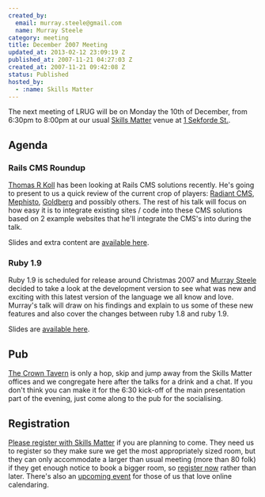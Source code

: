 ```yaml
--- 
created_by: 
  email: murray.steele@gmail.com
  name: Murray Steele
category: meeting
title: December 2007 Meeting
updated_at: 2013-02-12 23:09:19 Z
published_at: 2007-11-21 04:27:03 Z
created_at: 2007-11-21 09:42:08 Z
status: Published
hosted_by:
  - :name: Skills Matter
---
```


The next meeting of LRUG will be on Monday the 10th of December, from 6:30pm to 8:00pm at our usual [Skills Matter](http://www.skillsmatter.com/) venue at [1 Sekforde St.](http://maps.google.co.uk/maps?f=q&hl=en&q=EC1R+0BE&layer=&ie=UTF8&z=16&om=1&iwloc=addr).

## Agenda

### Rails CMS Roundup

[Thomas R Koll](http://tomk32.de) has been looking at Rails CMS solutions recently.  He's going to present to us a quick review of the current crop of players: [Radiant CMS](http://radiantcms.org/), [Mephisto](http://mephistoblog.com/), [Goldberg](http://www.goldberg.240gl.org/) and possibly others.  The rest of his talk will focus on how easy it is to integrate existing sites / code into these CMS solutions based on 2 example websites that he'll integrate the CMS's into during the talk.

Slides and extra content are [available here](http://ananasblau.com/ruby-on-rails-cms).

### Ruby 1.9

Ruby 1.9 is scheduled for release around Christmas 2007 and [Murray Steele](http://h-lame.com/) decided to take a look at the development version to see what was new and exciting with this latest version of the language we all know and love.  Murray's talk will draw on his findings and explain to us some of these new features and also cover the changes between ruby 1.8 and ruby 1.9.

Slides are [available here](http://www.slideshare.net/hlame/wierd-wonderful-ideas-an-overview-of-ruby-19/).

## Pub

[The Crown Tavern](http://fancyapint.com/pubs/pub199.html) is only a hop, skip and jump away from the Skills Matter offices and we congregate here after the talks for a drink and a chat.  If you don't think you can make it for the 6:30 kick-off of the main presentation part of the evening, just come along to the pub for the socialising.

Registration
------------

[Please register with Skills Matter](http://www.skillsmatter.com/lrug) if you are planning to come.  They need us to register so they make sure we get the most appropriately sized room, but they can only accommodate a larger than usual meeting (more than 80 folk) if they get enough notice to book a bigger room, so [register now](http://www.skillsmatter.com/lrug) rather than later.  There's also an [upcoming event](http://upcoming.yahoo.com/event/322274/) for those of us that love online calendaring. 


